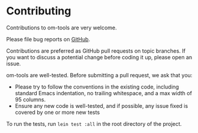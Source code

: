 # Contributing

Contributions to om-tools are very welcome.

Please file bug reports on
[GitHub](https://github.com/prismatic/om-tools/issues).

Contributions are preferred as GitHub pull requests on topic branches.  If you
want to discuss a potential change before coding it up, please open an issue.

om-tools are well-tested. Before submitting a pull request, we ask that you:

*   Please try to follow the conventions in the existing code, including
    standard Emacs indentation, no trailing whitespace, and a max width of 95
    columns.
*   Ensure any new code is well-tested, and if possible, any issue fixed is
    covered by one or more new tests

To run the tests, run `lein test :all` in the root directory of the project.
